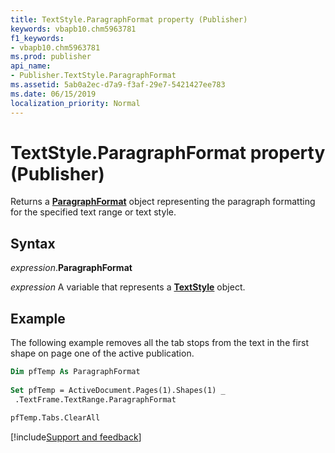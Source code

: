 ```yaml
---
title: TextStyle.ParagraphFormat property (Publisher)
keywords: vbapb10.chm5963781
f1_keywords:
- vbapb10.chm5963781
ms.prod: publisher
api_name:
- Publisher.TextStyle.ParagraphFormat
ms.assetid: 5ab0a2ec-d7a9-f3af-29e7-5421427ee783
ms.date: 06/15/2019
localization_priority: Normal
---
```



# TextStyle.ParagraphFormat property (Publisher)

Returns a **[ParagraphFormat](Publisher.ParagraphFormat.md)** object representing the paragraph formatting for the specified text range or text style.


## Syntax

_expression_.**ParagraphFormat**

_expression_ A variable that represents a **[TextStyle](Publisher.TextStyle.md)** object.


## Example

The following example removes all the tab stops from the text in the first shape on page one of the active publication.

```vb
Dim pfTemp As ParagraphFormat 
 
Set pfTemp = ActiveDocument.Pages(1).Shapes(1) _ 
 .TextFrame.TextRange.ParagraphFormat 
 
pfTemp.Tabs.ClearAll
```

[!include[Support and feedback](~/includes/feedback-boilerplate.md)]